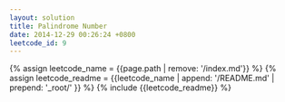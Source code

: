 ```yaml
---
layout: solution
title: Palindrome Number
date: 2014-12-29 00:26:24 +0800
leetcode_id: 9
---
```

{% assign leetcode_name = {{page.path | remove: '/index.md'}}  %}
{% assign leetcode_readme = {{leetcode_name | append: '/README.md' | prepend: '_root/' }}  %}
{% include {{leetcode_readme}} %}

